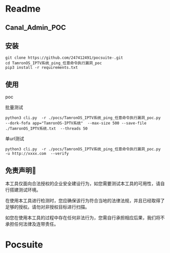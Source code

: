 # Readme

## Canal_Admin_POC

## 安装

```
git clone https://github.com/247412491/pocsuite-.git
cd TamronOS_IPTV系统_ping_任意命令执行漏洞_poc
pip3 install -r requirements.txt
```

## 使用

poc

批量测试

```
python3 cli.py  -r ./pocs/TamronOS_IPTV系统_ping_任意命令执行漏洞_poc.py  --dork-fofa app="TamronOS-IPTV系统"  --max-size 500 --save-file ./TamronOS_IPTV系统.txt  --threads 50
```

单url测试

```
python3 cli.py  -r ./pocs/TamronOS_IPTV系统_ping_任意命令执行漏洞_poc.py  -u http://xxxx.com  --verify
```



## 免责声明🧐

本工具仅面向合法授权的企业安全建设行为，如您需要测试本工具的可用性，请自行搭建测试环境。

在使用本工具进行检测时，您应确保该行为符合当地的法律法规，并且已经取得了足够的授权。请勿对非授权目标进行扫描。

如您在使用本工具的过程中存在任何非法行为，您需自行承担相应后果，我们将不承担任何法律及连带责任。

# Pocsuite